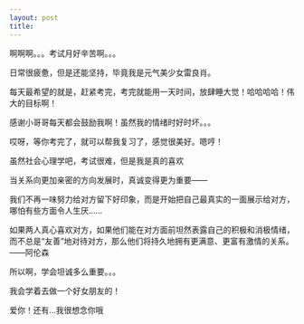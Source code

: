 ```yaml
---
layout: post
title: 
---
```


啊啊啊。。。考试月好辛苦啊。。。

日常很疲惫，但是还能坚持，毕竟我是元气美少女雷良肖。

每天最希望的就是，赶紧考完，考完就能用一天时间，放肆睡大觉！哈哈哈哈！伟大的目标啊！

感谢小哥哥每天都会鼓励我啊！虽然我的情绪时好时坏。。。

哎呀，等你考完了，就可以帮我复习了，感觉很美好。嗯哼！

虽然社会心理学吧，考试很难，但是我是真的喜欢

当关系向更加亲密的方向发展时，真诚变得更为重要——

我们不再一味努力给对方留下好印象，而是开始把自己最真实的一面展示给对方，哪怕有些方面令人生厌……

如果两人真心喜欢对方，如果他们能在对方面前坦然表露自己的积极和消极情绪，而不总是“友善”地对待对方，那么他们将持久地拥有更满意、更富有激情的关系。——阿伦森

所以啊，学会坦诚多么重要。。。

我会学着去做一个好女朋友的！

爱你！还有...我很想念你哦

